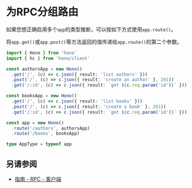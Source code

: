 # 为RPC分组路由

如果您想正确启用多个`app`的类型推断，可以按如下方式使用`app.route()`。

将`app.get()`或`app.post()`等方法返回的值传递给`app.route()`的第二个参数。

```ts
import { Hono } from 'hono'
import { hc } from 'hono/client'

const authorsApp = new Hono()
  .get('/', (c) => c.json({ result: 'list authors' }))
  .post('/', (c) => c.json({ result: 'create an author' }, 201))
  .get('/:id', (c) => c.json({ result: `get ${c.req.param('id')}` }))

const booksApp = new Hono()
  .get('/', (c) => c.json({ result: 'list books' }))
  .post('/', (c) => c.json({ result: 'create a book' }, 201))
  .get('/:id', (c) => c.json({ result: `get ${c.req.param('id')}` }))

const app = new Hono()
  .route('/authors', authorsApp)
  .route('/books', booksApp)

type AppType = typeof app
```

## 另请参阅

- [指南 - RPC - 客户端](/docs/guides/rpc#client)